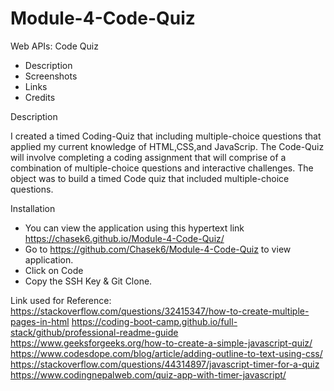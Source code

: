 # Module-4-Code-Quiz


Web APIs: Code Quiz 


- Description
- Screenshots 
- Links
- Credits 


Description 

I created a timed Coding-Quiz that including multiple-choice questions that applied my current knowledge of HTML,CSS,and JavaScrip.
 The Code-Quiz will involve completing a coding assignment that will comprise of a combination of multiple-choice questions and interactive challenges. The object was to build a timed Code quiz that included multiple-choice questions. 


 Installation 
 - You can view the application using this hypertext link https://chasek6.github.io/Module-4-Code-Quiz/ 
 - Go to https://github.com/Chasek6/Module-4-Code-Quiz to view application.
 - Click on Code
 - Copy the SSH Key & Git Clone. 






Link used for Reference:
https://stackoverflow.com/questions/32415347/how-to-create-multiple-pages-in-html
https://coding-boot-camp.github.io/full-stack/github/professional-readme-guide
https://www.geeksforgeeks.org/how-to-create-a-simple-javascript-quiz/
https://www.codesdope.com/blog/article/adding-outline-to-text-using-css/
https://stackoverflow.com/questions/44314897/javascript-timer-for-a-quiz
https://www.codingnepalweb.com/quiz-app-with-timer-javascript/


